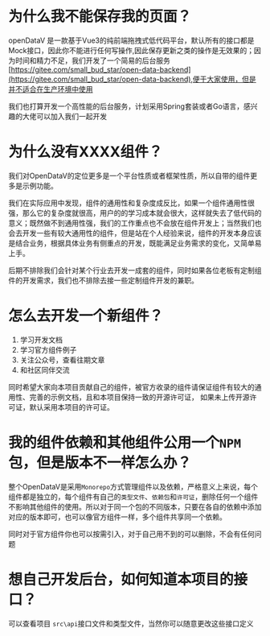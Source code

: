 
# 为什么我不能保存我的页面？

openDataV 是一款基于Vue3的纯前端拖拽式低代码平台，默认所有的接口都是Mock接口，因此你不能进行任何写操作,因此保存更新之类的操作是无效果的；因为时间和精力不足，我们开发了一个简易的后台服务[https://gitee.com/small_bud_star/open-data-backend](https://gitee.com/small_bud_star/open-data-backend),便于大家使用，但是并不适合在生产环境中使用

我们也打算开发一个高性能的后台服务，计划采用Spring套装或者Go语言，感兴趣的大佬可以加入我们一起开发

# 为什么没有XXXX组件？

我们对OpenDataV的定位更多是一个平台性质或者框架性质，所以自带的组件更多是示例功能。

我们在实际应用中发现，组件的通用性和复杂度成反比，如果一个组件通用性很强，那么它的复杂度就很高，用户的的学习成本就会很大，这样就失去了低代码的意义；既然做不到通用性强，我们的工作重点也不会放在组件开发上；当然我们也会去开发一些有较大通用性的组件，但是站在个人经验来说，组件的开发本身应该是结合业务，根据具体业务有侧重点的开发，既能满足业务需求的变化，又简单易上手。

后期不排除我们会针对某个行业去开发一成套的组件，同时如果各位老板有定制组件的开发需求，我们也不排除去接一些定制组件开发的兼职。

# 怎么去开发一个新组件？

1. 学习开发文档
2. 学习官方组件例子
3. 关注公众号，查看往期文章
4. 和社区同伴交流

同时希望大家向本项目贡献自己的组件，被官方收录的组件请保证组件有较大的通用性、完善的示例文档，且和本项目保持一致的开源许可证， 如果未上传开源许可证，默认采用本项目的许可证。


# 我的组件依赖和其他组件公用一个`NPM`包，但是版本不一样怎么办？

整个OpenDataV是采用`Monorepo`方式管理组件以及依赖，严格意义上来说，每个组件都是独立的，每个组件有自己的`类型文件`、`依赖包`和`许可证`，删除任何一个组件不影响其他组件的使用。所以对于同一个包的不同版本，只要在各自的依赖中添加对应的版本即可，也可以像官方组件一样，多个组件共享同一个依赖。

同时对于官方组件你也可以按需引入，对于自己用不到的可以删除，不会有任何问题

# 想自己开发后台，如何知道本项目的接口？

可以查看项目 `src\api`接口文件和类型文件，当然你可以随意更改这些接口定义





